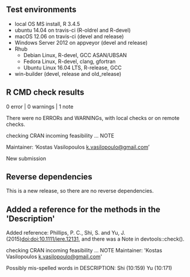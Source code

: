 ## Test environments

* local OS MS install, R 3.4.5
* ubuntu 14.04 on travis-ci (R-oldrel and R-devel)
* macOS 12.06 on travis-ci (devel and release)
* Windows Server 2012 on appveyor (devel and release)
* Rhub
  * Debian Linux, R-devel, GCC ASAN/UBSAN
  * Fedora Linux, R-devel, clang, gfortran
  * Ubuntu Linux 16.04 LTS, R-release, GCC
* win-builder (devel, release and old_release)

## R CMD check results 

0 error | 0 warnings  | 1 note 

There were no ERRORs and WARNINGs, with local checks or on remote checks.

checking CRAN incoming feasibility ... NOTE
  
Maintainer: ‘Kostas Vasilopoulos <k.vasilopoulo@gmail.com>’

New submission

## Reverse dependencies

This is a new release, so there are no reverse dependencies.

## Added a reference for the methods in the 'Description' 

Added reference: Phillips, P. C., Shi, S. and Yu, J. (2015)<doi:doi:10.1111/iere.12131>,
and there was a Note in devtools::check().

checking CRAN incoming feasibility ... NOTE
  Maintainer: 'Kostas Vasilopoulos <k.vasilopoulo@gmail.com>'
  
  Possibly mis-spelled words in DESCRIPTION:
    Shi (10:159)
    Yu (10:171)

